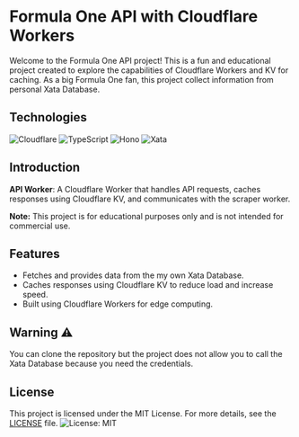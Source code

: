 # Formula One API with Cloudflare Workers

Welcome to the Formula One API project! This is a fun and educational project created to explore the capabilities of Cloudflare Workers and KV for caching. As a big Formula One fan, this project collect information from personal Xata Database.

## Technologies

![Cloudflare](https://img.shields.io/badge/Cloudflare-F38020?logo=cloudflare&logoColor=white)
![TypeScript](https://img.shields.io/badge/TypeScript-3178C6?logo=typescript&logoColor=white)
![Hono](https://img.shields.io/badge/Hono-FF385C?logo=hono&logoColor=white)
![Xata](https://img.shields.io/badge/Xata-FF4081?logo=xata&logoColor=white)

## Introduction

**API Worker**: A Cloudflare Worker that handles API requests, caches responses using Cloudflare KV, and communicates with the scraper worker.

**Note:** This project is for educational purposes only and is not intended for commercial use.

## Features

- Fetches and provides data from the my own Xata Database.
- Caches responses using Cloudflare KV to reduce load and increase speed.
- Built using Cloudflare Workers for edge computing.

## Warning ⚠️

You can clone the repository but the project does not allow you to call the Xata Database because you need the credentials.

## License
This project is licensed under the MIT License. For more details, see the [LICENSE](./license) file.
![License: MIT](https://img.shields.io/badge/License-MIT-yellow.svg)
